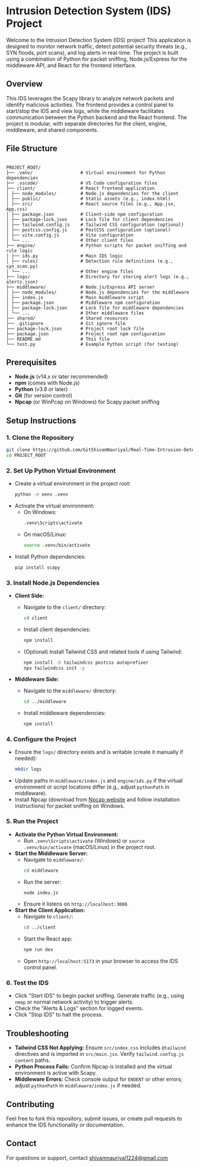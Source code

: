 # Intrusion Detection System (IDS) Project

Welcome to the Intrusion Detection System (IDS) project! This application is designed to monitor network traffic, detect potential security threats (e.g., SYN floods, port scans), and log alerts in real-time. The project is built using a combination of Python for packet sniffing, Node.js/Express for the middleware API, and React for the frontend interface.

## Overview

This IDS leverages the Scapy library to analyze network packets and identify malicious activities. The frontend provides a control panel to start/stop the IDS and view logs, while the middleware facilitates communication between the Python backend and the React frontend. The project is modular, with separate directories for the client, engine, middleware, and shared components.

## File Structure

```

PROJECT_ROOT/
├── .venv/                  # Virtual environment for Python dependencies
├── .vscode/                # VS Code configuration files
├── client/                 # React frontend application
│ ├── node_modules/         # Node.js dependencies for the client
│ ├── public/               # Static assets (e.g., index.html)
│ ├── src/                  # React source files (e.g., App.jsx, App.css)
│ ├── package.json          # Client-side npm configuration
│ ├── package-lock.json     # Lock file for client dependencies
│ ├── tailwind.config.js    # Tailwind CSS configuration (optional)
│ ├── postcss.config.js     # PostCSS configuration (optional)
│ ├── vite.config.js        # Vite configuration
│ └── ...                   # Other client files
├── engine/                 # Python scripts for packet sniffing and rule logic
│ ├── ids.py                # Main IDS logic
│ ├── rules/                # Detection rule definitions (e.g., syn_scan.py)
│ └── ...                   # Other engine files
├── logs/                   # Directory for storing alert logs (e.g., alerts.json)
├── middleware/             # Node.js/Express API server
│ ├── node_modules/         # Node.js dependencies for the middleware
│ ├── index.js              # Main middleware script
│ ├── package.json          # Middleware npm configuration
│ ├── package-lock.json     # Lock file for middleware dependencies
│ └── ...                   # Other middleware files
├── shared/                 # Shared resources
├── .gitignore              # Git ignore file
├── package-lock.json       # Project root lock file
├── package.json            # Project root npm configuration
├── README.md               # This file
└── test.py                 # Example Python script (for testing)

```

## Prerequisites

-   **Node.js** (v14.x or later recommended)
-   **npm** (comes with Node.js)
-   **Python** (v3.8 or later)
-   **Git** (for version control)
-   **Npcap** (or WinPcap on Windows) for Scapy packet sniffing

## Setup Instructions

### 1. Clone the Repository

```bash
git clone https://github.com/GitShivamNauriyal/Real-Time-Intrusion-Detection-System.git
cd PROJECT_ROOT
```

### 2. Set Up Python Virtual Environment

-   Create a virtual environment in the project root:
    ```bash
    python -m venv .venv
    ```
-   Activate the virtual environment:
    -   On Windows:
        ```bash
        .venv\Scripts\activate
        ```
    -   On macOS/Linux:
        ```bash
        source .venv/bin/activate
        ```
-   Install Python dependencies:
    ```bash
    pip install scapy
    ```

### 3. Install Node.js Dependencies

-   **Client Side:**

    -   Navigate to the `client/` directory:
        ```bash
        cd client
        ```
    -   Install client dependencies:
        ```bash
        npm install
        ```
    -   (Optional) Install Tailwind CSS and related tools if using Tailwind:
        ```bash
        npm install -D tailwindcss postcss autoprefixer
        npx tailwindcss init -p
        ```

-   **Middleware Side:**
    -   Navigate to the `middleware/` directory:
        ```bash
        cd ../middleware
        ```
    -   Install middleware dependencies:
        ```bash
        npm install
        ```

### 4. Configure the Project

-   Ensure the `logs/` directory exists and is writable (create it manually if needed):
    ```bash
    mkdir logs
    ```
-   Update paths in `middleware/index.js` and `engine/ids.py` if the virtual environment or script locations differ (e.g., adjust `pythonPath` in middleware).
-   Install Npcap (download from [Npcap website](https://nmap.org/npcap/) and follow installation instructions) for packet sniffing on Windows.

### 5. Run the Project

-   **Activate the Python Virtual Environment:**
    -   Run `.venv\Scripts\activate` (Windows) or `source .venv/bin/activate` (macOS/Linux) in the project root.
-   **Start the Middleware Server:**
    -   Navigate to `middleware/`:
        ```bash
        cd middleware
        ```
    -   Run the server:
        ```bash
        node index.js
        ```
    -   Ensure it listens on `http://localhost:3000`.
-   **Start the Client Application:**
    -   Navigate to `client/`:
        ```bash
        cd ../client
        ```
    -   Start the React app:
        ```bash
        npm run dev
        ```
    -   Open `http://localhost:5173` in your browser to access the IDS control panel.

### 6. Test the IDS

-   Click "Start IDS" to begin packet sniffing. Generate traffic (e.g., using `nmap` or normal network activity) to trigger alerts.
-   Check the "Alerts & Logs" section for logged events.
-   Click "Stop IDS" to halt the process.

## Troubleshooting

-   **Tailwind CSS Not Applying:** Ensure `src/index.css` includes `@tailwind` directives and is imported in `src/main.jsx`. Verify `tailwind.config.js` `content` paths.
-   **Python Process Fails:** Confirm Npcap is installed and the virtual environment is active with Scapy.
-   **Middleware Errors:** Check console output for `ENOENT` or other errors; adjust `pythonPath` in `middleware/index.js` if needed.

## Contributing

Feel free to fork this repository, submit issues, or create pull requests to enhance the IDS functionality or documentation.

## Contact

For questions or support, contact shivamnauriyal1224@gmail.com
